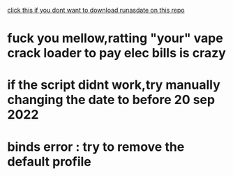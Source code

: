 [click this if you dont want to download runasdate on this repo](https://www.nirsoft.net/utils/run_as_date.html)
# fuck you mellow,ratting "your" vape crack loader to pay elec bills is crazy
# if the script didnt work,try manually changing the date to before 20 sep 2022
# binds error : try to remove the default profile
